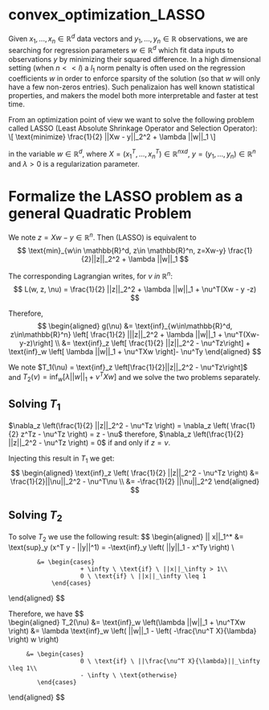 # convex_optimization_LASSO

Given $x_1, ..., x_n \in \mathbb{R}^d$ data vectors and $y_1, ..., y_n \in \mathbb{R}$ observations, we are searching for regression parameters $w \in \mathbb{R}^d$ which fit data inputs to observations $y$ by minimizing their squared difference. In a high dimensional setting (when $n << l$) a $l_1$ norm penalty is often used on the regression coefficients $w$ in order to enforce sparsity of the solution (so that $w$ will only have a few non-zeros entries). Such penalizaion has well known statistical properties, and makers the model both more interpretable and faster at test time.

From an optimization point of view we want to solve the following problem called LASSO (Least Absolute Shrinkage Operator and Selection Operator):
\\[
\text{minimize} \frac{1}{2} ||Xw - y||\_2^2 + \lambda ||w||\_1
\\]


in the variable $w \in \mathbb{R}^d$, where $X = (x_1^T, ..., x_n^T) \in \mathbb{R}^{n\text{x}d}$, $y=(y_1, ..., y_n) \in \mathbb{R}^n$ and $\lambda > 0$ is a regularization parameter.  

# Formalize the LASSO problem as a general Quadratic Problem

We note $z=Xw-y \in \mathbb{R}^n$. Then (LASSO) is equivalent to 
$$
\text{min}_{w\in \mathbb{R}^d, z\in \mathbb{R}^n, z=Xw-y} \frac{1}{2}||z||_2^2 + \lambda ||w||_1
$$

The corresponding Lagrangian writes, for $\nu \ in \ \mathbb{R}^n$:
$$
L(w, z, \nu) = \frac{1}{2} ||z||_2^2 + \lambda ||w||_1 + \nu^T(Xw - y -z)
$$

Therefore, 
$$
\begin{aligned} g(\nu) &= \text{inf}_{w\in\mathbb{R}^d, z\in\mathbb{R}^n} \left[  \frac{1}{2} |||z||_2^2 + \lambda ||w||_1 + \nu^T(Xw-y-z)\right] \\
                       &= \text{inf}_z \left[ \frac{1}{2} ||z||_2^2 - \nu^Tz\right] + \text{inf}_w \left[ \lambda ||w||_1 + \nu^TXw \right]- \nu^Ty
\end{aligned}
$$

We note $T_1(\nu) = \text{inf}_z \left[\frac{1}{2}||z||_2^2 - \nu^Tz\right]$ and $T_2(\nu) = \text{inf}_w \left[ \lambda ||w||_1 + \nu^TXw \right]$ and we solve the two problems separately.

## Solving $T_{1}$

$\nabla_z \left(\frac{1}{2} ||z||_2^2 - \nu^Tz \right) = \nabla_z \left( \frac{1}{2} z^Tz - \nu^Tz \right) = z - \nu$
therefore, $\nabla_z \left(\frac{1}{2} ||z||_2^2 - \nu^Tz \right) = 0$ if and only if $z=\nu$.

Injecting this result in $T_1$ we get:
$$ \begin{aligned}
\text{inf}_z \left( \frac{1}{2} ||z||_2^2 - \nu^Tz \right) &= \frac{1}{2}||\nu||_2^2 - \nu^T\nu \\
                                                           &= -\frac{1}{2} ||\nu||_2^2
\end{aligned}
$$


## Solving $T_{2}$

To solve $T_2$ we use the following result:
$$ \begin{aligned}
|| x||_1^* &= \text{sup}_y (x^T y - ||y||^1) = -\text{inf}_y \left( ||y||_1 - x^Ty \right) \\

            &= \begin{cases}
                        + \infty \ \text{if} \ ||x||_\infty > 1\\
                        0 \ \text{if} \ ||x||_\infty \leq 1
                \end{cases}
\end{aligned}
$$

Therefore, we have 
$$  
\begin{aligned}
T_2(\nu) &= \text{inf}_w \left(\lambda ||w||_1 + \nu^TXw \right)
         &= \lambda \text{inf}_w \left( ||w||_1 - \left( -\frac{\nu^T X}{\lambda} \right) w \right) 
                    
         &= \begin{cases}
                        0 \ \text{if} \ ||\frac{\nu^T X}{\lambda}||_\infty \leq 1\\
                        - \infty \ \text{otherwise}
            \end{cases}
\end{aligned}
$$
